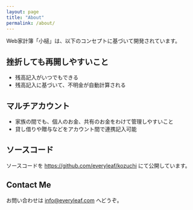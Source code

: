 ```yaml
---
layout: page
title: "About"
permalink: /about/
---
```


Web家計簿「小槌」は、以下のコンセプトに基づいて開発されています。

## 挫折しても再開しやすいこと

* 残高記入がいつでもできる
* 残高記入に基づいて、不明金が自動計算される

## マルチアカウント

* 家族の間でも、個人のお金、共有のお金をわけて管理しやすいこと
* 貸し借りや贈与などをアカウント間で連携記入可能

## ソースコード

ソースコードを <https://github.com/everyleaf/kozuchi> にて公開しています。

## Contact Me

お問い合わせは <info@everyleaf.com> へどうぞ。

